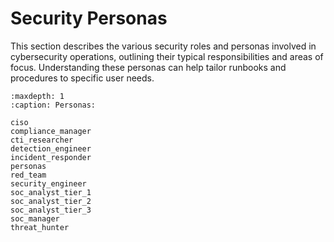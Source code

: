 # Security Personas

This section describes the various security roles and personas involved in cybersecurity operations, outlining their typical responsibilities and areas of focus. Understanding these personas can help tailor runbooks and procedures to specific user needs.

```{toctree}
:maxdepth: 1
:caption: Personas:

ciso
compliance_manager
cti_researcher
detection_engineer
incident_responder
personas
red_team
security_engineer
soc_analyst_tier_1
soc_analyst_tier_2
soc_analyst_tier_3
soc_manager
threat_hunter
